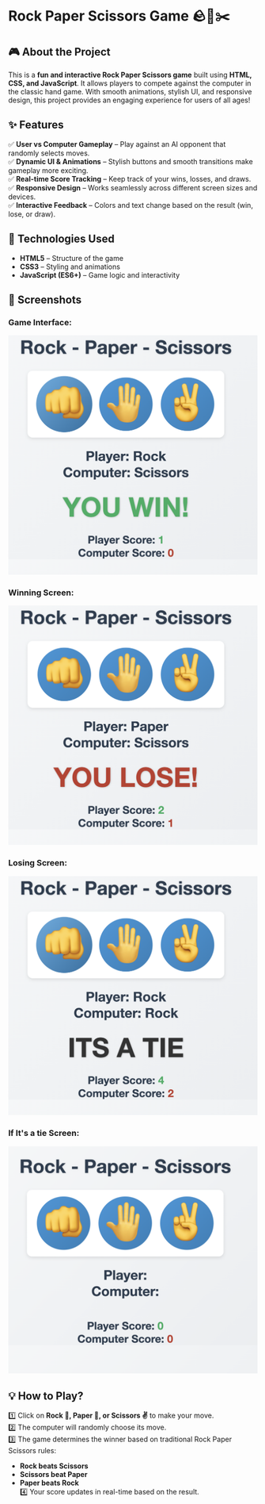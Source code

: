 # **Rock Paper Scissors Game 🪨📄✂️**  

## **🎮 About the Project**  
This is a **fun and interactive Rock Paper Scissors game** built using **HTML, CSS, and JavaScript**. It allows players to compete against the computer in the classic hand game. With smooth animations, stylish UI, and responsive design, this project provides an engaging experience for users of all ages!  

## **✨ Features**  
✅ **User vs Computer Gameplay** – Play against an AI opponent that randomly selects moves.  
✅ **Dynamic UI & Animations** – Stylish buttons and smooth transitions make gameplay more exciting.  
✅ **Real-time Score Tracking** – Keep track of your wins, losses, and draws.  
✅ **Responsive Design** – Works seamlessly across different screen sizes and devices.  
✅ **Interactive Feedback** – Colors and text change based on the result (win, lose, or draw).  

## **🚀 Technologies Used**  
- **HTML5** – Structure of the game  
- **CSS3** – Styling and animations  
- **JavaScript (ES6+)** – Game logic and interactivity  

## **📸 Screenshots**  
### Game Interface:
![Game UI](RP2.png)

### Winning Screen:
![Winning Screen](RP3.png)

### Losing Screen:
![Losing Screen](RP4.png)

### If It's a tie Screen:
![Losing Screen](RP5.png)
  

## **💡 How to Play?**  
1️⃣ Click on **Rock 🦾, Paper 🤚, or Scissors ✌️** to make your move.  
2️⃣ The computer will randomly choose its move.  
3️⃣ The game determines the winner based on traditional Rock Paper Scissors rules:  
   - **Rock beats Scissors**  
   - **Scissors beat Paper**  
   - **Paper beats Rock**  
4️⃣ Your score updates in real-time based on the result.  

